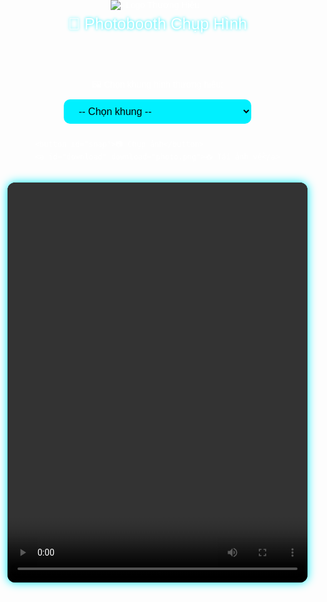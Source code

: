 <!DOCTYPE html>
<html lang="vi">
<head>
  <meta charset="UTF-8" />
  <meta name="viewport" content="width=device-width, initial-scale=1" />
  <title>Photobooth Chụp Hình Thương Hiệu</title>
  <style>
    body {
      margin: 0;
      padding: 0;
      background: url('https://cdn.saigonnewport.com.vn/uploads/images/2025/05/29/bg-key-visual-run-as-one-2025-01-6838100db8936.png') no-repeat center center fixed;
      background-size: cover;
      color: white;
      font-family: sans-serif;
      display: flex;
      flex-direction: column;
      align-items: center;
      min-height: 100vh;
    }

    header {
      width: 100%;
      max-width: 480px;
      padding: 20px;
      text-align: center;
      background-color: rgba(0,0,0,0.5);
      border-bottom: 1px solid #00f0ff;
    }

    header img {
      max-width: 150px;
      height: auto;
      margin: 0 auto;
      display: block;
    }

    h1 {
      margin: 0.5rem 0 0 0;
      font-weight: normal;
      font-size: 1.6rem;
      text-shadow: 0 0 5px #00f0ff;
    }

    #video-container {
      position: relative;
      width: 100%;
      max-width: 480px;
      aspect-ratio: 3 / 4;
      overflow: hidden;
      border-radius: 12px;
      margin-top: 1rem;
      background: #000;
      box-shadow: 0 0 15px #00f0ff;
    }

    video, canvas {
      width: 100%;
      height: 100%;
      object-fit: cover;
      border-radius: 12px;
    }

    .controls {
      margin-top: 1rem;
      display: flex;
      flex-direction: column;
      align-items: center;
      gap: 10px;
      width: 100%;
      max-width: 480px;
    }

    select, button {
      background: #00f0ff;
      color: #000;
      border: none;
      padding: 10px 20px;
      font-size: 16px;
      border-radius: 10px;
      cursor: pointer;
      width: 100%;
      max-width: 300px;
      box-sizing: border-box;
      transition: background-color 0.3s ease;
    }

    select:hover, button:hover {
      background: #00d0e0;
    }

    #download {
      color: #00f0ff;
      text-decoration: underline;
      display: none;
      margin-top: 10px;
      cursor: pointer;
    }
  </style>
</head>
<body>

  <header>
    <img src="https://cdn.saigonnewport.com.vn/uploads/images/2025/05/29/logo-run-as-one-2025-01-6838105ac2103.png" alt="Logo Thương Hiệu" />
    <h1>📸 Photobooth Chụp Hình</h1>
  </header>

  <div class="controls">
    <label for="frameSelect">🖼️ Chọn khung hình thương hiệu:</label>
    <select id="frameSelect">
      <option value="">-- Chọn khung --</option>
      <option value="https://i.imgur.com/7V4I4hR.png">Khung Xanh Dương</option>
      <option value="https://i.imgur.com/8q4JcqA.png">Khung Hồng</option>
      <option value="https://i.imgur.com/oY6P2RF.png">Khung Vàng</option>
    </select>

    <button id="snap">📷 Chụp ảnh</button>
    <a id="download" download="photo.png">📥 Tải ảnh về</a>
  </div>

  <div id="video-container">
    <video id="video" autoplay playsinline></video>
    <canvas id="canvas" style="display: none;"></canvas>
  </div>

  <script>
    const video = document.getElementById('video');
    const canvas = document.getElementById('canvas');
    const context = canvas.getContext('2d');
    const snapBtn = document.getElementById('snap');
    const downloadLink = document.getElementById('download');
    const frameSelect = document.getElementById('frameSelect');

    let frameImage = null;

    // Mở webcam
    navigator.mediaDevices.getUserMedia({ video: { facingMode: "user" } })
      .then(stream => {
        video.srcObject = stream;
      })
      .catch(err => {
        alert("Không thể mở camera: " + err.message);
      });

    // Khi chọn khung thay đổi
    frameSelect.addEventListener('change', () => {
      const url = frameSelect.value;
      if (url) {
        const img = new Image();
        img.crossOrigin = "anonymous";
        img.onload = () => {
          frameImage = img;
        };
        img.onerror = () => {
          alert('Không tải được khung hình, vui lòng kiểm tra URL.');
          frameImage = null;
        };
        img.src = url;
      } else {
        frameImage = null;
      }
    });

    // Chụp ảnh
    snapBtn.addEventListener('click', () => {
      const width = video.videoWidth;
      const height = video.videoHeight;

      if (!width || !height) {
        alert('Camera chưa sẵn sàng, vui lòng thử lại.');
        return;
      }

      canvas.width = width;
      canvas.height = height;

      // Chụp hình từ webcam
      context.drawImage(video, 0, 0, width, height);

      // Chồng khung PNG nếu có
      if (frameImage) {
        context.drawImage(frameImage, 0, 0, width, height);
      }

      canvas.style.display = 'block';
      const dataURL = canvas.toDataURL('image/png');
      downloadLink.href = dataURL;
      downloadLink.style.display = 'inline-block';
    });
  </script>

</body>
</html>

